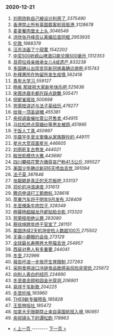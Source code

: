 ### 2020-12-21 
1. [ 刘雨欣称自己被设计利用了 ](https://s.weibo.com/weibo?q=%E5%88%98%E9%9B%A8%E6%AC%A3%E7%A7%B0%E8%87%AA%E5%B7%B1%E8%A2%AB%E8%AE%BE%E8%AE%A1%E5%88%A9%E7%94%A8%E4%BA%86&Refer=top) *3375490*
1. [ 香港禁止所有英国载客航班抵港 ](https://s.weibo.com/weibo?q=%23%E9%A6%99%E6%B8%AF%E7%A6%81%E6%AD%A2%E6%89%80%E6%9C%89%E8%8B%B1%E5%9B%BD%E8%BD%BD%E5%AE%A2%E8%88%AA%E7%8F%AD%E6%8A%B5%E6%B8%AF%23&Refer=top) *3128678*
1. [ 麦麦餐肉堡太上头 ](https://s.weibo.com/weibo?q=%23%E9%BA%A6%E9%BA%A6%E9%A4%90%E8%82%89%E5%A0%A1%E5%A4%AA%E4%B8%8A%E5%A4%B4%23&topic_ad=1&Refer=top) *3046549*
1. [ 洪欣张丹峰否认离婚后首同框 ](https://s.weibo.com/weibo?q=%23%E6%B4%AA%E6%AC%A3%E5%BC%A0%E4%B8%B9%E5%B3%B0%E5%90%A6%E8%AE%A4%E7%A6%BB%E5%A9%9A%E5%90%8E%E9%A6%96%E5%90%8C%E6%A1%86%23&Refer=top) *2953935*
1. [ 伦敦 ](https://s.weibo.com/weibo?q=%E4%BC%A6%E6%95%A6&Refer=top) *1988379*
1. [ 汪苏泷画了个寂寞 ](https://s.weibo.com/weibo?q=%23%E6%B1%AA%E8%8B%8F%E6%B3%B7%E7%94%BB%E4%BA%86%E4%B8%AA%E5%AF%82%E5%AF%9E%23&Refer=top) *1542202*
1. [ 中奖500听崂山啤酒只能兑换500毫升 ](https://s.weibo.com/weibo?q=%23%E4%B8%AD%E5%A5%96500%E5%90%AC%E5%B4%82%E5%B1%B1%E5%95%A4%E9%85%92%E5%8F%AA%E8%83%BD%E5%85%91%E6%8D%A2500%E6%AF%AB%E5%8D%87%23&Refer=top) *1312353*
1. [ 具荷拉母亲继承女儿4成遗产 ](https://s.weibo.com/weibo?q=%23%E5%85%B7%E8%8D%B7%E6%8B%89%E6%AF%8D%E4%BA%B2%E7%BB%A7%E6%89%BF%E5%A5%B3%E5%84%BF4%E6%88%90%E9%81%97%E4%BA%A7%23&Refer=top) *833238*
1. [ 多国确认出现变异新冠病毒确诊病例 ](https://s.weibo.com/weibo?q=%23%E5%A4%9A%E5%9B%BD%E7%A1%AE%E8%AE%A4%E5%87%BA%E7%8E%B0%E5%8F%98%E5%BC%82%E6%96%B0%E5%86%A0%E7%97%85%E6%AF%92%E7%A1%AE%E8%AF%8A%E7%97%85%E4%BE%8B%23&Refer=top) *615743*
1. [ 朴槿惠所在拘留所发生疫情 ](https://s.weibo.com/weibo?q=%E6%9C%B4%E6%A7%BF%E6%83%A0%E6%89%80%E5%9C%A8%E6%8B%98%E7%95%99%E6%89%80%E5%8F%91%E7%94%9F%E7%96%AB%E6%83%85&Refer=top) *562418*
1. [ 青年大学习 ](https://s.weibo.com/weibo?q=%E9%9D%92%E5%B9%B4%E5%A4%A7%E5%AD%A6%E4%B9%A0&Refer=top) *559127*
1. [ 杨紫 那就祝大家新年快乐吧 ](https://s.weibo.com/weibo?q=%E6%9D%A8%E7%B4%AB%20%E9%82%A3%E5%B0%B1%E7%A5%9D%E5%A4%A7%E5%AE%B6%E6%96%B0%E5%B9%B4%E5%BF%AB%E4%B9%90%E5%90%A7&Refer=top) *525636*
1. [ 宋茜连眉毛都在踩点跳舞 ](https://s.weibo.com/weibo?q=%23%E5%AE%8B%E8%8C%9C%E8%BF%9E%E7%9C%89%E6%AF%9B%E9%83%BD%E5%9C%A8%E8%B8%A9%E7%82%B9%E8%B7%B3%E8%88%9E%23&Refer=top) *505471*
1. [ 倪妮雀斑妆 ](https://s.weibo.com/weibo?q=%23%E5%80%AA%E5%A6%AE%E9%9B%80%E6%96%91%E5%A6%86%23&Refer=top) *500698*
1. [ 劳荣枝讲述与法子英经历 ](https://s.weibo.com/weibo?q=%23%E5%8A%B3%E8%8D%A3%E6%9E%9D%E8%AE%B2%E8%BF%B0%E4%B8%8E%E6%B3%95%E5%AD%90%E8%8B%B1%E7%BB%8F%E5%8E%86%23&Refer=top) *479277*
1. [ 给我一顶圣诞帽 ](https://s.weibo.com/weibo?q=%23%E7%BB%99%E6%88%91%E4%B8%80%E9%A1%B6%E5%9C%A3%E8%AF%9E%E5%B8%BD%23&Refer=top) *455381*
1. [ 央视调查催吐管公开售卖 ](https://s.weibo.com/weibo?q=%23%E5%A4%AE%E8%A7%86%E8%B0%83%E6%9F%A5%E5%82%AC%E5%90%90%E7%AE%A1%E5%85%AC%E5%BC%80%E5%94%AE%E5%8D%96%23&Refer=top) *454915*
1. [ 马拉松终点穿婚纱等男友被鸽 ](https://s.weibo.com/weibo?q=%E9%A9%AC%E6%8B%89%E6%9D%BE%E7%BB%88%E7%82%B9%E7%A9%BF%E5%A9%9A%E7%BA%B1%E7%AD%89%E7%94%B7%E5%8F%8B%E8%A2%AB%E9%B8%BD&Refer=top) *451995*
1. [ 干饭人丁真 ](https://s.weibo.com/weibo?q=%23%E5%B9%B2%E9%A5%AD%E4%BA%BA%E4%B8%81%E7%9C%9F%23&Refer=top) *450997*
1. [ 华晨宇冬至文案像从家族群抄的 ](https://s.weibo.com/weibo?q=%23%E5%8D%8E%E6%99%A8%E5%AE%87%E5%86%AC%E8%87%B3%E6%96%87%E6%A1%88%E5%83%8F%E4%BB%8E%E5%AE%B6%E6%97%8F%E7%BE%A4%E6%8A%84%E7%9A%84%23&Refer=top) *449111*
1. [ 星光大赏双面星光 ](https://s.weibo.com/weibo?q=%23%E6%98%9F%E5%85%89%E5%A4%A7%E8%B5%8F%E5%8F%8C%E9%9D%A2%E6%98%9F%E5%85%89%23&Refer=top) *446605*
1. [ 刘雨昕复古卷发 ](https://s.weibo.com/weibo?q=%23%E5%88%98%E9%9B%A8%E6%98%95%E5%A4%8D%E5%8F%A4%E5%8D%B7%E5%8F%91%23&Refer=top) *444021*
1. [ 殷世航模仿大赛 ](https://s.weibo.com/weibo?q=%23%E6%AE%B7%E4%B8%96%E8%88%AA%E6%A8%A1%E4%BB%BF%E5%A4%A7%E8%B5%9B%23&Refer=top) *443690*
1. [ 四川攀枝花警方缴获丧尸粉41.5公斤 ](https://s.weibo.com/weibo?q=%23%E5%9B%9B%E5%B7%9D%E6%94%80%E6%9E%9D%E8%8A%B1%E8%AD%A6%E6%96%B9%E7%BC%B4%E8%8E%B7%E4%B8%A7%E5%B0%B8%E7%B2%8941.5%E5%85%AC%E6%96%A4%23&Refer=top) *395527*
1. [ 美国少年确诊新冠6天喷血去世 ](https://s.weibo.com/weibo?q=%23%E7%BE%8E%E5%9B%BD%E5%B0%91%E5%B9%B4%E7%A1%AE%E8%AF%8A%E6%96%B0%E5%86%A06%E5%A4%A9%E5%96%B7%E8%A1%80%E5%8E%BB%E4%B8%96%23&Refer=top) *391094*
1. [ 法子英 ](https://s.weibo.com/weibo?q=%E6%B3%95%E5%AD%90%E8%8B%B1&Refer=top) *387646*
1. [ 张靓颖是真正的天花板吧 ](https://s.weibo.com/weibo?q=%23%E5%BC%A0%E9%9D%93%E9%A2%96%E6%98%AF%E7%9C%9F%E6%AD%A3%E7%9A%84%E5%A4%A9%E8%8A%B1%E6%9D%BF%E5%90%A7%23&Refer=top) *333137*
1. [ 邓伦的冲浪速度 ](https://s.weibo.com/weibo?q=%23%E9%82%93%E4%BC%A6%E7%9A%84%E5%86%B2%E6%B5%AA%E9%80%9F%E5%BA%A6%23&Refer=top) *331613*
1. [ 腾讯申请打工鹅商标 ](https://s.weibo.com/weibo?q=%23%E8%85%BE%E8%AE%AF%E7%94%B3%E8%AF%B7%E6%89%93%E5%B7%A5%E9%B9%85%E5%95%86%E6%A0%87%23&Refer=top) *328616*
1. [ 苹果汽车将于明年9月发布 ](https://s.weibo.com/weibo?q=%23%E8%8B%B9%E6%9E%9C%E6%B1%BD%E8%BD%A6%E5%B0%86%E4%BA%8E%E6%98%8E%E5%B9%B49%E6%9C%88%E5%8F%91%E5%B8%83%23&Refer=top) *328409*
1. [ 冬至辣条牛肉饺子 ](https://s.weibo.com/weibo?q=%23%E5%86%AC%E8%87%B3%E8%BE%A3%E6%9D%A1%E7%89%9B%E8%82%89%E9%A5%BA%E5%AD%90%23&Refer=top) *328349*
1. [ 杨幂杨超越龙丹妮贴脸合影 ](https://s.weibo.com/weibo?q=%23%E6%9D%A8%E5%B9%82%E6%9D%A8%E8%B6%85%E8%B6%8A%E9%BE%99%E4%B8%B9%E5%A6%AE%E8%B4%B4%E8%84%B8%E5%90%88%E5%BD%B1%23&Refer=top) *313320*
1. [ 劳荣枝拒绝认罪 ](https://s.weibo.com/weibo?q=%23%E5%8A%B3%E8%8D%A3%E6%9E%9D%E6%8B%92%E7%BB%9D%E8%AE%A4%E7%BD%AA%23&Refer=top) *283080*
1. [ 蔡徐坤跨年终于官宣了 ](https://s.weibo.com/weibo?q=%23%E8%94%A1%E5%BE%90%E5%9D%A4%E8%B7%A8%E5%B9%B4%E7%BB%88%E4%BA%8E%E5%AE%98%E5%AE%A3%E4%BA%86%23&Refer=top) *281151*
1. [ 美国连续2天机场安检人数超100万 ](https://s.weibo.com/weibo?q=%23%E7%BE%8E%E5%9B%BD%E8%BF%9E%E7%BB%AD2%E5%A4%A9%E6%9C%BA%E5%9C%BA%E5%AE%89%E6%A3%80%E4%BA%BA%E6%95%B0%E8%B6%85100%E4%B8%87%23&Refer=top) *275502*
1. [ 无辜小鹿眼约会妆 ](https://s.weibo.com/weibo?q=%E6%97%A0%E8%BE%9C%E5%B0%8F%E9%B9%BF%E7%9C%BC%E7%BA%A6%E4%BC%9A%E5%A6%86&Refer=top) *273129*
1. [ 全球最长寿圈养大熊猫去世 ](https://s.weibo.com/weibo?q=%23%E5%85%A8%E7%90%83%E6%9C%80%E9%95%BF%E5%AF%BF%E5%9C%88%E5%85%BB%E5%A4%A7%E7%86%8A%E7%8C%AB%E5%8E%BB%E4%B8%96%23&Refer=top) *254957*
1. [ 西装对男人有多重要 ](https://s.weibo.com/weibo?q=%23%E8%A5%BF%E8%A3%85%E5%AF%B9%E7%94%B7%E4%BA%BA%E6%9C%89%E5%A4%9A%E9%87%8D%E8%A6%81%23&Refer=top) *244041*
1. [ 冬至 ](https://s.weibo.com/weibo?q=%E5%86%AC%E8%87%B3&Refer=top) *232996*
1. [ 报告吁进一步放开生育限制 ](https://s.weibo.com/weibo?q=%23%E6%8A%A5%E5%91%8A%E5%90%81%E8%BF%9B%E4%B8%80%E6%AD%A5%E6%94%BE%E5%BC%80%E7%94%9F%E8%82%B2%E9%99%90%E5%88%B6%23&Refer=top) *227263*
1. [ 采购食用进口冷链食品致感染风险非常低 ](https://s.weibo.com/weibo?q=%23%E9%87%87%E8%B4%AD%E9%A3%9F%E7%94%A8%E8%BF%9B%E5%8F%A3%E5%86%B7%E9%93%BE%E9%A3%9F%E5%93%81%E8%87%B4%E6%84%9F%E6%9F%93%E9%A3%8E%E9%99%A9%E9%9D%9E%E5%B8%B8%E4%BD%8E%23&Refer=top) *225672*
1. [ 向别人表白的经历 ](https://s.weibo.com/weibo?q=%23%E5%90%91%E5%88%AB%E4%BA%BA%E8%A1%A8%E7%99%BD%E7%9A%84%E7%BB%8F%E5%8E%86%23&Refer=top) *224690*
1. [ 冬至直击颐和园金光穿洞 ](https://s.weibo.com/weibo?q=%23%E5%86%AC%E8%87%B3%E7%9B%B4%E5%87%BB%E9%A2%90%E5%92%8C%E5%9B%AD%E9%87%91%E5%85%89%E7%A9%BF%E6%B4%9E%23&Refer=top) *206901*
1. [ 易烊千玺新歌 ](https://s.weibo.com/weibo?q=%23%E6%98%93%E7%83%8A%E5%8D%83%E7%8E%BA%E6%96%B0%E6%AD%8C%23&Refer=top) *204225*
1. [ 冬至吃啥 ](https://s.weibo.com/weibo?q=%23%E5%86%AC%E8%87%B3%E5%90%83%E5%95%A5%23&Refer=top) *193960*
1. [ THE9新专辑预告 ](https://s.weibo.com/weibo?q=%23THE9%E6%96%B0%E4%B8%93%E8%BE%91%E9%A2%84%E5%91%8A%23&Refer=top) *185828*
1. [ 王哲林呕吐 ](https://s.weibo.com/weibo?q=%E7%8E%8B%E5%93%B2%E6%9E%97%E5%91%95%E5%90%90&Refer=top) *185472*
1. [ 加拿大无限期禁止来自英国航班入境 ](https://s.weibo.com/weibo?q=%23%E5%8A%A0%E6%8B%BF%E5%A4%A7%E6%97%A0%E9%99%90%E6%9C%9F%E7%A6%81%E6%AD%A2%E6%9D%A5%E8%87%AA%E8%8B%B1%E5%9B%BD%E8%88%AA%E7%8F%AD%E5%85%A5%E5%A2%83%23&Refer=top) *180951*
1. [ 央视镜头下的谭松韵 ](https://s.weibo.com/weibo?q=%E5%A4%AE%E8%A7%86%E9%95%9C%E5%A4%B4%E4%B8%8B%E7%9A%84%E8%B0%AD%E6%9D%BE%E9%9F%B5&Refer=top) *178963* 

- [ < 上一页 ](https://github.com/able8/weibo-hot-record/blob/master/2020-12-20.md) -------- [ 下一页 > ](https://github.com/able8/weibo-hot-record/blob/master/2020-12-22.md)